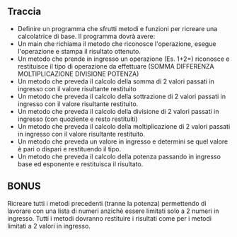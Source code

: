 ## Traccia

 - Definire un programma che sfrutti metodi e funzioni per ricreare una calcolatrice di base. Il programma dovrà avere:
 - Un main che richiama il metodo che riconosce l'operazione, esegue l'operazione e stampa il risultato ottenuto.
 - Un metodo che prende in ingresso un operazione (Es. 1+2=) riconosce e restituisce il tipo di operazione da effettuare (SOMMA DIFFERENZA MOLTIPLICAZIONE DIVISIONE POTENZA)
 - Un metodo che preveda il calcolo della somma di 2 valori passati in ingresso con il valore risultante restituito
 - Un metodo che preveda il calcolo della sottrazione di 2 valori passati in ingresso con il valore risultante restituito.
 - Un metodo che preveda il calcolo della divisione di 2 valori passati in ingresso (con quoziente e resto restituiti)
 - Un metodo che preveda il calcolo della moltiplicazione di 2 valori passati in ingresso con il valore risultante restituito.
 - Un metodo che preveda un valore in ingresso e determini se quel valore è pari o dispari e restituendo il tipo.
 - Un metodo che preveda il calcolo della potenza passando in ingresso base ed esponente e restituisca il risultato.
## BONUS 
Ricreare tutti i metodi precedenti (tranne la potenza) permettendo di lavorare con una lista di numeri anzichè essere limitati solo a 2 numeri in ingresso. Tutti i metodi dovranno restituire i risultati come per i metodi limitati a 2 valori in ingresso.
